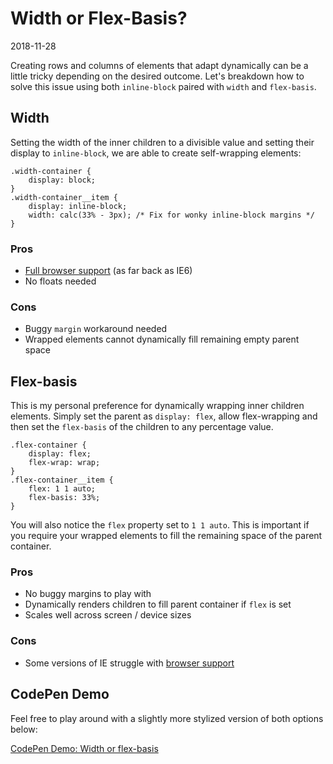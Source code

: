 # Width or Flex-Basis?

2018-11-28

Creating rows and columns of elements that adapt dynamically can be a little tricky depending on the desired outcome. Let's breakdown how to solve this issue using both `inline-block` paired with `width` and `flex-basis`.

## Width

Setting the width of the inner children to a divisible value and setting their display to `inline-block`, we are able to create self-wrapping elements:


    .width-container {
        display: block;
    }
    .width-container__item {
        display: inline-block;
        width: calc(33% - 3px); /* Fix for wonky inline-block margins */
    }


### Pros

- <a href="https://caniuse.com/#search=inline-block">Full browser support</a> (as far back as IE6)
- No floats needed

### Cons

- Buggy `margin` workaround needed
- Wrapped elements cannot dynamically fill remaining empty parent space

## Flex-basis

This is my personal preference for dynamically wrapping inner children elements. Simply set the parent as `display: flex`, allow flex-wrapping and then set the `flex-basis` of the children to any percentage value.


    .flex-container {
        display: flex;
        flex-wrap: wrap;
    }
    .flex-container__item {
        flex: 1 1 auto;
        flex-basis: 33%;
    }


You will also notice the `flex` property set to `1 1 auto`. This is important if you require your wrapped elements to fill the remaining space of the parent container.

### Pros

- No buggy margins to play with
- Dynamically renders children to fill parent container if `flex` is set
- Scales well across screen / device sizes

### Cons

- Some versions of IE struggle with <a href="https://caniuse.com/#search=flex-basis">browser support</a>

## CodePen Demo

Feel free to play around with a slightly more stylized version of both options below:

<a href="https://codepen.io/bradleytaunt/pen/JevaYQ">CodePen Demo: Width or flex-basis</a>
